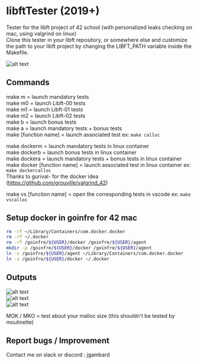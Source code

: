 # libftTester (2019+)
Tester for the libft project of 42 school (with personalized leaks checking on mac, using valgrind on linux)   
Clone this tester in your libft repository, or somewhere else and customize the path to your libft project by changing the LIBFT_PATH variable inside the Makefile.  

![alt text](https://i.imgur.com/EWmbpxx.png)  


## Commands
make m = launch mandatory tests  
make m0 = launch Libft-00 tests  
make m1 = launch Libft-01 tests  
make m2 = launch Libft-02 tests  
make b = launch bonus tests  
make a = launch mandatory tests + bonus tests  
make [function name] = launch associated test ex: `make calloc`  
 
make dockerm = launch mandatory tests in linux container  
make dockerb = launch bonus tests in linux container  
make dockera = launch mandatory tests + bonus tests in linux container  
make docker [function name] = launch associated test in linux container ex: `make dockercalloc`  
Thanks to gurival- for the docker idea (https://github.com/grouville/valgrind_42)  

make vs [function name] = open the corresponding tests in vscode ex: `make vscalloc`  


## Setup docker in goinfre for 42 mac  
```sh
rm -rf ~/Library/Containers/com.docker.docker  
rm -rf ~/.docker  
rm -rf /goinfre/${USER}/docker /goinfre/${USER}/agent  
mkdir -p /goinfre/${USER}/docker /goinfre/${USER}/agent  
ln -s /goinfre/${USER}/agent ~/Library/Containers/com.docker.docker  
ln -s /goinfre/${USER}/docker ~/.docker 
```


## Outputs
![alt text](https://i.imgur.com/en8rJpS.png)  
![alt text](https://i.imgur.com/ZvzhIoZ.png)  
![alt text](https://i.imgur.com/KrlN2Pg.png)  

MOK / MKO = test about your malloc size (this shouldn't be tested by moulinette)  


## Report bugs / Improvement
Contact me on slack or discord : jgambard  

